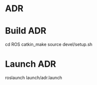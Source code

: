 # ADR

# Build ADR
cd ROS
catkin_make
source devel/setup.sh

# Launch ADR
roslaunch launch/adr.launch

